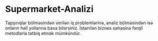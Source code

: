 # Supermarket-Analizi

Tapşırıqlar bölməsindən verilən iş problemlərinə, analiz bölməsindən isə onların həll yollarına baxa bilərsiniz. İstənilən biznes sahəsinə fərqli metodlarla tətbiq etmək mümkündür.
